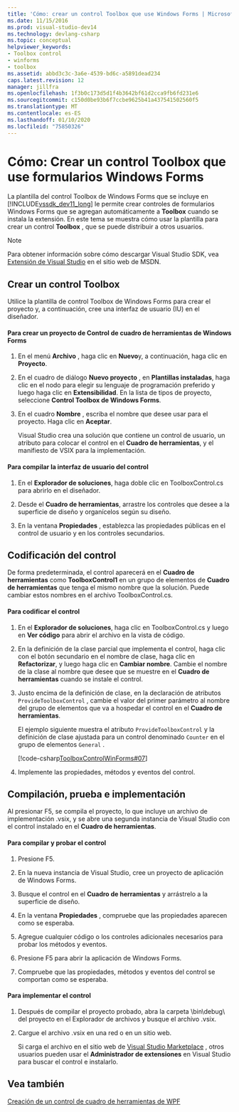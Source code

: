 ```yaml
---
title: 'Cómo: crear un control Toolbox que use Windows Forms | Microsoft Docs'
ms.date: 11/15/2016
ms.prod: visual-studio-dev14
ms.technology: devlang-csharp
ms.topic: conceptual
helpviewer_keywords:
- Toolbox control
- winforms
- toolbox
ms.assetid: abbd3c3c-3a6e-4539-bd6c-a5891dead234
caps.latest.revision: 12
manager: jillfra
ms.openlocfilehash: 1f3b0c173d5d1f4b3642bf61d2cca9fb6fd231e6
ms.sourcegitcommit: c150d0be93b6f7ccbe9625b41a437541502560f5
ms.translationtype: MT
ms.contentlocale: es-ES
ms.lasthandoff: 01/10/2020
ms.locfileid: "75850326"
---
```

# <a name="how-to-create-a-toolbox-control-that-uses-windows-forms"></a>Cómo: Crear un control Toolbox que use formularios Windows Forms
La plantilla del control Toolbox de Windows Forms que se incluye en [!INCLUDE[vssdk_dev11_long](../includes/vssdk-dev11-long-md.md)] le permite crear controles de formularios Windows Forms que se agregan automáticamente a **Toolbox** cuando se instala la extensión. En este tema se muestra cómo usar la plantilla para crear un control **Toolbox** , que se puede distribuir a otros usuarios.  
  
> [!NOTE]
> Para obtener información sobre cómo descargar Visual Studio SDK, vea [Extensión de Visual Studio](https://msdn.microsoft.com/vsx/default.aspx) en el sitio web de MSDN.  
  
## <a name="creating-a-toolbox-control"></a>Crear un control Toolbox  
 Utilice la plantilla de control Toolbox de Windows Forms para crear el proyecto y, a continuación, cree una interfaz de usuario (IU) en el diseñador.  
  
#### <a name="to-create-a-windows-forms-toolbox-control-project"></a>Para crear un proyecto de Control de cuadro de herramientas de Windows Forms  
  
1. En el menú **Archivo** , haga clic en **Nuevo**y, a continuación, haga clic en **Proyecto**.  
  
2. En el cuadro de diálogo **Nuevo proyecto** , en **Plantillas instaladas**, haga clic en el nodo para elegir su lenguaje de programación preferido y luego haga clic en **Extensibilidad**. En la lista de tipos de proyecto, seleccione **Control Toolbox de Windows Forms**.  
  
3. En el cuadro **Nombre** , escriba el nombre que desee usar para el proyecto. Haga clic en **Aceptar**.  
  
     Visual Studio crea una solución que contiene un control de usuario, un atributo para colocar el control en el **Cuadro de herramientas**, y el manifiesto de VSIX para la implementación.  
  
#### <a name="to-build-the-control-ui"></a>Para compilar la interfaz de usuario del control  
  
1. En el **Explorador de soluciones**, haga doble clic en ToolboxControl.cs para abrirlo en el diseñador.  
  
2. Desde el **Cuadro de herramientas**, arrastre los controles que desee a la superficie de diseño y organícelos según su diseño.  
  
3. En la ventana **Propiedades** , establezca las propiedades públicas en el control de usuario y en los controles secundarios.  
  
## <a name="coding-the-control"></a>Codificación del control  
 De forma predeterminada, el control aparecerá en el **Cuadro de herramientas** como **ToolboxControl1** en un grupo de elementos de **Cuadro de herramientas** que tenga el mismo nombre que la solución. Puede cambiar estos nombres en el archivo ToolboxControl.cs.  
  
#### <a name="to-code-the-control"></a>Para codificar el control  
  
1. En el **Explorador de soluciones**, haga clic en ToolboxControl.cs y luego en **Ver código** para abrir el archivo en la vista de código.  
  
2. En la definición de la clase parcial que implementa el control, haga clic con el botón secundario en el nombre de clase, haga clic en **Refactorizar**, y luego haga clic en **Cambiar nombre**. Cambie el nombre de la clase al nombre que desee que se muestre en el **Cuadro de herramientas** cuando se instale el control.  
  
3. Justo encima de la definición de clase, en la declaración de atributos `ProvideToolboxControl` , cambie el valor del primer parámetro al nombre del grupo de elementos que va a hospedar el control en el **Cuadro de herramientas**.  
  
     El ejemplo siguiente muestra el atributo `ProvideToolboxControl` y la definición de clase ajustada para un control denominado `Counter` en el grupo de elementos `General` .  
  
     [!code-csharp[ToolboxControlWinForms#07](../snippets/csharp/VS_Snippets_VSSDK/toolboxcontrolwinforms/cs/toolboxcontrol.cs#07)]  
  
4. Implemente las propiedades, métodos y eventos del control.  
  
## <a name="building-testing-and-deployment"></a>Compilación, prueba e implementación  
 Al presionar F5, se compila el proyecto, lo que incluye un archivo de implementación .vsix, y se abre una segunda instancia de Visual Studio con el control instalado en el **Cuadro de herramientas**.  
  
#### <a name="to-build-and-test-the-control"></a>Para compilar y probar el control  
  
1. Presione F5.  
  
2. En la nueva instancia de Visual Studio, cree un proyecto de aplicación de Windows Forms.  
  
3. Busque el control en el **Cuadro de herramientas** y arrástrelo a la superficie de diseño.  
  
4. En la ventana **Propiedades** , compruebe que las propiedades aparecen como se esperaba.  
  
5. Agregue cualquier código o los controles adicionales necesarios para probar los métodos y eventos.  
  
6. Presione F5 para abrir la aplicación de Windows Forms.  
  
7. Compruebe que las propiedades, métodos y eventos del control se comportan como se esperaba.  
  
#### <a name="to-deploy-the-control"></a>Para implementar el control  
  
1. Después de compilar el proyecto probado, abra la carpeta \bin\debug\ del proyecto en el Explorador de archivos y busque el archivo .vsix.  
  
2. Cargue el archivo .vsix en una red o en un sitio web.  
  
     Si carga el archivo en el sitio web de [Visual Studio Marketplace](https://marketplace.visualstudio.com/) , otros usuarios pueden usar el **Administrador de extensiones** en Visual Studio para buscar el control e instalarlo.  
  
## <a name="see-also"></a>Vea también  
 [Creación de un control de cuadro de herramientas de WPF](../extensibility/creating-a-wpf-toolbox-control.md)

